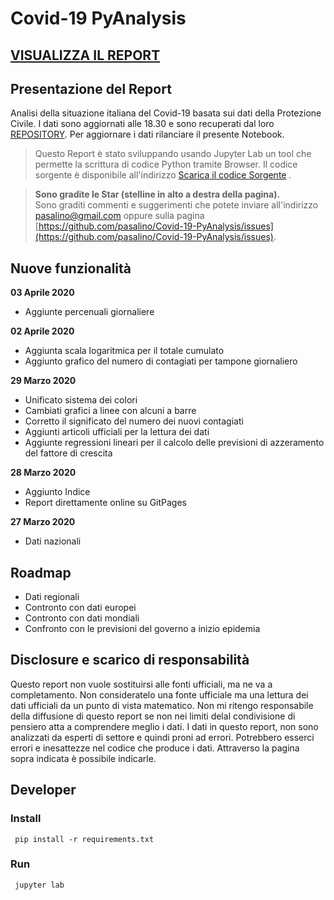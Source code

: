 # Covid-19 PyAnalysis

## [VISUALIZZA IL REPORT](https://pasalino.github.io/Covid-19-PyAnalysis/Covid-19.html)

## Presentazione del Report
Analisi della situazione italiana del Covid-19 basata sui dati della Protezione Civile. I dati sono aggiornati alle 18.30 e sono recuperati dal loro [REPOSITORY](https://github.com/pcm-dpc/COVID-19). Per aggiornare i dati rilanciare il presente Notebook.

> Questo Report è stato sviluppando usando Jupyter Lab un tool che permette la scrittura di codice Python tramite Browser. 
Il codice sorgente è disponibile all'indirizzo [Scarica il codice Sorgente](https://github.com/pasalino/Covid-19-PyAnalysis) .

> **Sono gradite le Star (stelline in alto a destra della pagina).** <br/>
> Sono graditi commenti e suggerimenti che potete inviare all'indirizzo [pasalino@gmail.com](mailto:pasalino@gmail.com) oppure sulla pagina [https://github.com/pasalino/Covid-19-PyAnalysis/issues](https://github.com/pasalino/Covid-19-PyAnalysis/issues).

## Nuove funzionalità

**03 Aprile 2020**
* Aggiunte percenuali giornaliere

**02 Aprile 2020**
* Aggiunta scala logaritmica per il totale cumulato
* Aggiunto grafico del numero di contagiati per tampone giornaliero

**29 Marzo 2020**

* Unificato sistema dei colori
* Cambiati grafici a linee con alcuni a barre
* Corretto il significato del numero dei nuovi contagiati
* Aggiunti articoli ufficiali per la lettura dei dati
* Aggiunte regressioni lineari per il calcolo delle previsioni di azzeramento del fattore di crescita

**28 Marzo 2020**

* Aggiunto Indice
* Report direttamente online su GitPages

**27 Marzo 2020** 

* Dati nazionali 


## Roadmap

* Dati regionali
* Contronto con dati europei
* Contronto con dati mondiali
* Confronto con le previsioni del governo a inizio epidemia

## Disclosure e scarico di responsabilità

Questo report non vuole sostituirsi alle fonti ufficiali, ma ne va a completamento. Non consideratelo una fonte ufficiale ma una lettura dei dati ufficiali da un punto di vista matematico.
Non mi ritengo responsabile della diffusione di questo report se non nei limiti delal condivisione di pensiero atta a comprendere meglio i dati. I dati in questo report, non sono analizzati da esperti di settore e quindi proni ad errori.
Potrebbero esserci errori e inesattezze nel codice che produce i dati. Attraverso la pagina sopra indicata è possibile indicarle.


## Developer

### Install

```
 pip install -r requirements.txt
```

### Run

```
 jupyter lab
```


